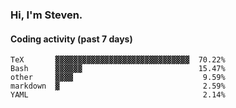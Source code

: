 ### Hi, I'm Steven.

#### Coding activity (past 7 days)
```
TeX       ▓▓▓▓▓▓▓▓▓▓▓▓▓▓▓▓▓▓▓▓▓▓▓▓▓▓▓▓▓▓  70.22%
Bash      ▓▓▓▓▓▓                          15.47%
other     ▓▓▓▓                             9.59%
markdown  ▓                                2.59%
YAML                                       2.14%
```
